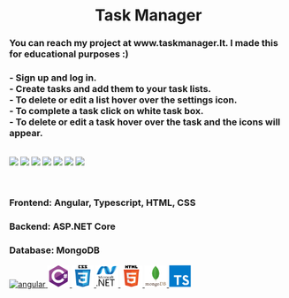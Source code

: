<h1 align="center">Task Manager</h1>

<h3 align="left">You can reach my project at www.taskmanager.lt. I made this for educational purposes :)</h3>

<h3>
- Sign up and log in. <br> 
- Create tasks and add them to your task lists. <br>
- To delete or edit a list hover over the settings icon. <br>
- To complete a task click on white task box. <br>
- To delete or edit a task hover over the task and the icons will appear.
</h3>

<br>

<img src="https://i.imgur.com/BpNDYl8.jpg">
<img src="https://i.imgur.com/9kdwqo6.jpeg">
<img src="https://i.imgur.com/HYRaZ9q.jpeg">
<img src="https://i.imgur.com/rlJTWYb.jpg">
<img src="https://i.imgur.com/tNjs4fh.jpg">
<img src="https://i.imgur.com/4jMtEye.jpg">
<img src="https://i.imgur.com/Z4WGEJW.jpg">

<p align="left">
</p>
<br>
<h3 align="left">Frontend: Angular, Typescript, HTML, CSS</h3>
<h3 align="left">Backend: ASP.NET Core</h3>
<h3 align="left">Database: MongoDB</h3>

<p align="left"> <a href="https://angular.io" target="_blank" rel="noreferrer"> <img src="https://angular.io/assets/images/logos/angular/angular.svg" alt="angular" width="40" height="40"/> </a> <a href="https://www.w3schools.com/cs/" target="_blank" rel="noreferrer"> <img src="https://raw.githubusercontent.com/devicons/devicon/master/icons/csharp/csharp-original.svg" alt="csharp" width="40" height="40"/> </a> <a href="https://www.w3schools.com/css/" target="_blank" rel="noreferrer"> <img src="https://raw.githubusercontent.com/devicons/devicon/master/icons/css3/css3-original-wordmark.svg" alt="css3" width="40" height="40"/> </a> <a href="https://dotnet.microsoft.com/" target="_blank" rel="noreferrer"> <img src="https://raw.githubusercontent.com/devicons/devicon/master/icons/dot-net/dot-net-original-wordmark.svg" alt="dotnet" width="40" height="40"/> </a> <a href="https://www.w3.org/html/" target="_blank" rel="noreferrer"> <img src="https://raw.githubusercontent.com/devicons/devicon/master/icons/html5/html5-original-wordmark.svg" alt="html5" width="40" height="40"/> </a> <a href="https://www.mongodb.com/" target="_blank" rel="noreferrer"> <img src="https://raw.githubusercontent.com/devicons/devicon/master/icons/mongodb/mongodb-original-wordmark.svg" alt="mongodb" width="40" height="40"/> </a> <a href="https://www.typescriptlang.org/" target="_blank" rel="noreferrer"> <img src="https://raw.githubusercontent.com/devicons/devicon/master/icons/typescript/typescript-original.svg" alt="typescript" width="40" height="40"/> </a> </p>
